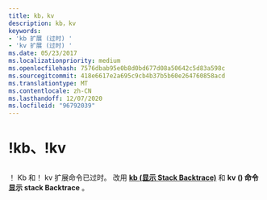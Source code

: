 ```yaml
---
title: kb，kv
description: kb，kv
keywords:
- 'kb 扩展 (过时) '
- 'kv 扩展 (过时) '
ms.date: 05/23/2017
ms.localizationpriority: medium
ms.openlocfilehash: 7576dbab95e0b8d0bd677d08a50642c5d83a598c
ms.sourcegitcommit: 418e6617e2a695c9cb4b37b5b60e264760858acd
ms.translationtype: MT
ms.contentlocale: zh-CN
ms.lasthandoff: 12/07/2020
ms.locfileid: "96792039"
---
```

# <a name="kb-kv"></a>!kb、!kv


## <span id="ddk__k__dbg"></span><span id="DDK__K__DBG"></span>


！ Kb 和！ kv 扩展命令已过时。 改用 [**kb (显示 Stack Backtrace)**](k--kb--kc--kd--kp--kp--kv--display-stack-backtrace-.md) 和 **kv () 命令显示 stack Backtrace** 。

 

 





